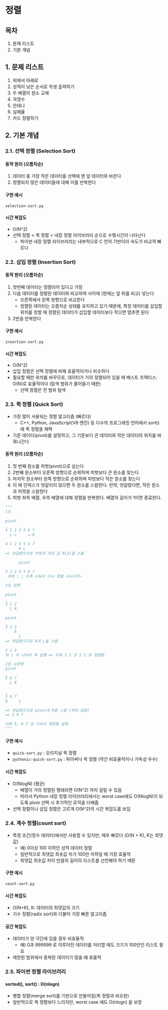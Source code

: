 # 정렬

## 목차

1. 문제 리스트
2. 기본 개념

## 1. 문제 리스트

1. 위에서 아래로
2. 성적이 낮은 순서로 학생 출력하기
3. 두 배열의 원소 교체
4. 국영수
5. 안테나
6. 실패율
7. 카드 정렬하기

## 2. 기본 개념

### 2.1. 선택 정렬 (Selection Sort)

#### 동작 원리 (오름차순)

1. 데이터 중 가장 작은 데이터를 선택에 맨 앞 데이터와 바꾼다
2. 정렬되지 않은 데이터들에 대해 이를 반복한다

#### 구현 예시

`selection-sort.py`

#### 시간 복잡도

- O(N^2)
- 선택 정렬 < 퀵 정렬 < 내장 정렬 라이브러리 순으로 수행시간이 나타난다
    - 파이썬 내장 정렬 라이브러리는 내부적으로 C 언어 기반이라 속도가 비교적 빠르다

### 2.2. 삽입 정렬 (Insertion Sort)

#### 동작 원리 (오름차순)

1. 첫번째 데이터는 정렬되어 있다고 가정
2. 다음 데이터를 정렬된 데이터와 비교하여 사이에 (현재는 앞 뒤를 비교) 넣는다
    - 오른쪽에서 왼쪽 방향으로 비교한다
    - 정렬된 데이터는 오름차순 상태를 유지하고 있기 때문에, 특정 데이터를 삽입할 위치를 정할 때 정렬된 데이터가 삽입할 데이터보다 작으면 멈추면 된다
3. 2번을 반복한다

#### 구현 예시

`insertion-sort.py`

#### 시간 복잡도

- O(N^2)
- 삽입 정렬은 선택 정렬에 비해 효율적이거나 비슷하다
- 필요할 때만 위치를 바꾸므로, 데이터가 거의 정렬되어 있을 때 베스트 프랙티스: O(N)로 효율적이다 (탐색 범위가 줄어들기 때문)
    - 선택 정렬은 전 범위 탐색

### 2.3. 퀵 정렬 (Quick Sort)

- 가장 많이 사용되는 정렬 알고리즘 (빠르다)
    - C++, Python, JavaScript(V8 엔진) 등 다수의 프로그래밍 언어에서 sort() 에 퀵 정렬을 채택
- 기준 데이터(pivot)를 설정하고, 그 기준보다 큰 데이터와 작은 데이터의 위치를 바꿔나간다

#### 동작 원리 (오름차순)

1. 첫 번째 원소를 피벗(pivot)으로 삼는다
2. 2번째 원소부터 오른쪽 방향으로 순회하며 피벗보다 큰 원소를 찾는다
3. 마지막 원소부터 왼쪽 방향으로 순회하며 피벗보다 작은 원소를 찾는다
4. 이 때 인덱스가 엇갈리지 않으면 두 원소를 스왑한다. 만약, 엇갈렸다면, 작은 원소과 피벗을 스왑한다
5. 피벗 좌측 배열, 우측 배열에 대해 정렬을 반복한다. 배열의 길이가 1이면 종료한다.

```py
"""
1트

pivot
_
4 1 2 3 5 6 7
  L->     <-R

4 1 2 3 5 6 7
      R L
=> 엇갈렸으므로 피벗과 작은 값 R(3)을 스왑

      pivot
      _
3 1 2 4 5 6 7      
 좌측 | | 우측 나눠서 다시 정렬 시시시작~

2트 왼쪽

pivot
_
3 1 2
  L R

pivot
_
3 1 2
    R
      L
=> 엇갈렸으므로 R과 L을 스왑

2 1 3
좌 | 우 나눠서 재 실행 => 이후 2 1 은 1 2 로 정렬됨

2트 오른쪽
pivot
_
5 6 7
  L R

_
5 6 7
R     L

=> 엇갈렸으므로 pivot과 R을 스왑 (의미 없음)
=> 5 6 7

이후 5, 6 7 로 나눠서 재정렬 실행
"""
```

#### 구현 예시

- `quick-sort.py` : 오리지널 퀵 정렬
- `pythonic-quick-sort.py` : 파이써닉 퀵 정렬 (약간 비효율적이나 가독성 우수)

#### 시간 복잡도

- O(NlogN) (평균)
    - 배열이 거의 정렬된 형태라면 O(N^2) 까지 걸릴 수 있음
    - 따라서 Python 내장 정렬 라이브러리에서는 worst case에도 O(NlogN)이 되도록 pivot 선택 시 추가적인 로직을 더해줌
- 선택 정렬이나 삽입 정렬은 고르게 O(N^2)의 시간 복잡도를 보임

### 2.4. 계수 정렬(count sort)

- 특정 조건(정수 데이터)에서만 사용할 수 있지만, 매우 빠르다 (O(N + K), K는 최댓값)
    - 예) 0이상 100 이하인 성적 데이터 정렬
    - 일반적으로 최댓값 최솟값 차가 100만 이하일 때 가장 효율적
    - 최댓값 최솟값 차이 만큼의 길이의 리스트를 선언해야 하기 때문

#### 구현 예시

`count-sort.py`

#### 시간 복잡도

- O(N+K), K: 데이터의 최댓값의 크기
- 기수 정렬(radix sort)와 더불어 가장 빠른 알고리즘

#### 공간 복잡도

- 데이터가 양 극단에 있을 경우 비효율적
    - 예) 0과 999999 로 이루어진 데이터를 처리할 때도 크기가 100만인 리스트 필요
- 제한된 범위에서 중복된 데이터가 많을 떄 효율적

### 2.5. 파이썬 정렬 라이브러리

#### sorted(), sort() : O(nlogn)

- 병합 정렬(merge sort)를 기반으로 만들어짐(퀵 정렬과 비슷한)
- 일반적으로 퀵 정렬보다 느리지만, worst case 에도 O(nlogn) 을 보장